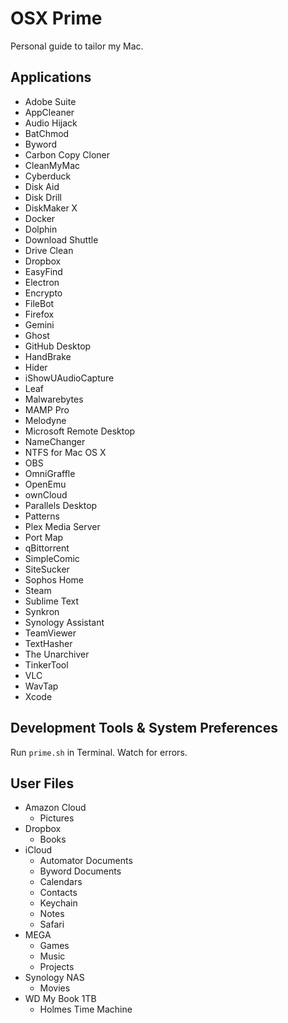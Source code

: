 # OSX Prime
Personal guide to tailor my Mac.

## Applications

- Adobe Suite
- AppCleaner
- Audio Hijack
- BatChmod
- Byword
- Carbon Copy Cloner
- CleanMyMac
- Cyberduck
- Disk Aid
- Disk Drill
- DiskMaker X
- Docker
- Dolphin
- Download Shuttle
- Drive Clean
- Dropbox
- EasyFind
- Electron
- Encrypto
- FileBot
- Firefox
- Gemini
- Ghost
- GitHub Desktop
- HandBrake
- Hider
- iShowUAudioCapture
- Leaf
- Malwarebytes
- MAMP Pro
- Melodyne
- Microsoft Remote Desktop
- NameChanger
- NTFS for Mac OS X
- OBS
- OmniGraffle
- OpenEmu
- ownCloud
- Parallels Desktop
- Patterns
- Plex Media Server
- Port Map
- qBittorrent
- SimpleComic
- SiteSucker
- Sophos Home
- Steam
- Sublime Text
- Synkron
- Synology Assistant
- TeamViewer
- TextHasher
- The Unarchiver
- TinkerTool
- VLC
- WavTap
- Xcode

## Development Tools & System Preferences

Run `prime.sh` in Terminal. Watch for errors.

## User Files

- Amazon Cloud
  - Pictures
- Dropbox
  - Books
- iCloud
  - Automator Documents
  - Byword Documents
  - Calendars
  - Contacts
  - Keychain
  - Notes
  - Safari
- MEGA
  - Games
  - Music
  - Projects
- Synology NAS
  - Movies
- WD My Book 1TB
  - Holmes Time Machine